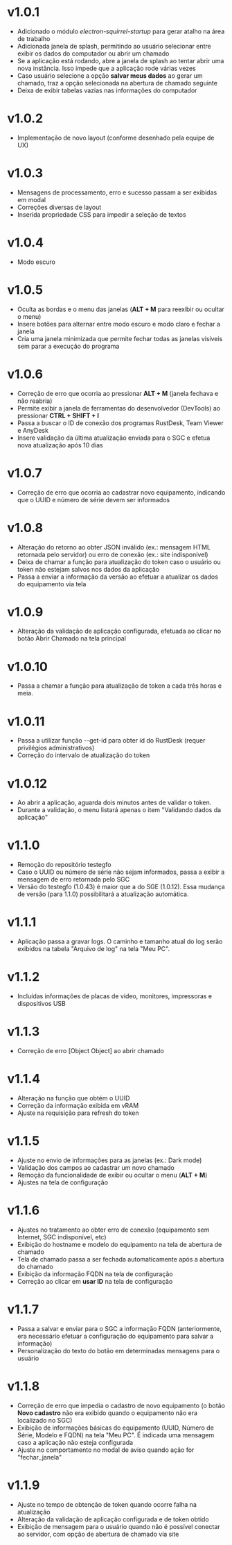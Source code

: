 # v1.0.1
- Adicionado o módulo _electron-squirrel-startup_ para gerar atalho na área de trabalho
- Adicionada janela de splash, permitindo ao usuário selecionar entre exibir os dados do computador ou abrir um chamado
- Se a aplicação está rodando, abre a janela de splash ao tentar abrir uma nova instância. Isso impede que a aplicação rode várias vezes
- Caso usuário selecione a opção **salvar meus dados** ao gerar um chamado, traz a opção selecionada na abertura de chamado seguinte
- Deixa de exibir tabelas vazias nas informações do computador

# v1.0.2
- Implementação de novo layout (conforme desenhado pela equipe de UX)

# v1.0.3
- Mensagens de processamento, erro e sucesso passam a ser exibidas em modal
- Correções diversas de layout
- Inserida propriedade CSS para impedir a seleção de textos

# v1.0.4
- Modo escuro

# v1.0.5
- Oculta as bordas e o menu das janelas (**ALT + M** para reexibir ou ocultar o menu)
- Insere botões para alternar entre modo escuro e modo claro e fechar a janela
- Cria uma janela minimizada que permite fechar todas as janelas visíveis sem parar a execução do programa

# v1.0.6
- Correção de erro que ocorria ao pressionar **ALT + M** (janela fechava e não reabria)
- Permite exibir a janela de ferramentas do desenvolvedor (DevTools) ao pressionar **CTRL + SHIFT + I**
- Passa a buscar o ID de conexão dos programas RustDesk, Team Viewer e AnyDesk
- Insere validação da última atualização enviada para o SGC e efetua nova atualização após 10 dias

# v1.0.7
- Correção de erro que ocorria ao cadastrar novo equipamento, indicando que o UUID e número de série devem ser informados

# v1.0.8
- Alteração do retorno ao obter JSON inválido (ex.: mensagem HTML retornada pelo servidor) ou erro de conexão (ex.: site indisponível)
- Deixa de chamar a função para atualização do token caso o usuário ou token não estejam salvos nos dados da aplicação
- Passa a enviar a informação da versão ao efetuar a atualizar os dados do equipamento via tela

# v1.0.9
- Alteração da validação de aplicação configurada, efetuada ao clicar no botão Abrir Chamado na tela principal

# v1.0.10
- Passa a chamar a função para atualização de token a cada três horas e meia.

# v1.0.11
- Passa a utilizar função --get-id para obter id do RustDesk (requer privilégios administrativos)
- Correção do intervalo de atualização do token

# v1.0.12
- Ao abrir a aplicação, aguarda dois minutos antes de validar o token.
- Durante a validação, o menu listará apenas o item "Validando dados da aplicação"

# v1.1.0
- Remoção do repositório testegfo
- Caso o UUID ou número de série não sejam informados, passa a exibir a mensagem de erro retornada pelo SGC
- Versão do testegfo (1.0.43) é maior que a do SGE (1.0.12). Essa mudança de versão (para 1.1.0) possibilitará a atualização automática.

# v1.1.1
- Aplicação passa a gravar logs. O caminho e tamanho atual do log serão exibidos na tabela "Arquivo de log" na tela "Meu PC".

# v1.1.2
- Incluídas informações de placas de vídeo, monitores, impressoras e dispositivos USB

# v1.1.3
- Correção de erro [Object Object] ao abrir chamado

# v1.1.4
- Alteração na função que obtém o UUID
- Correção da informação exibida em vRAM
- Ajuste na requisição para refresh do token

# v1.1.5
- Ajuste no envio de informações para as janelas (ex.: Dark mode)
- Validação dos campos ao cadastrar um novo chamado
- Remoção da funcionalidade de exibir ou ocultar o menu (**ALT + M**)
- Ajustes na tela de configuração

# v1.1.6
- Ajustes no tratamento ao obter erro de conexão (equipamento sem Internet, SGC indisponível, etc)
- Exibição do hostname e modelo do equipamento na tela de abertura de chamado
- Tela de chamado passa a ser fechada automaticamente após a abertura do chamado
- Exibição da informação FQDN na tela de configuração
- Correção ao clicar em **usar ID** na tela de configuração

# v1.1.7
- Passa a salvar e enviar para o SGC a informação FQDN (anteriormente, era necessário efetuar a configuração do equipamento para salvar a informação)
- Personalização do texto do botão em determinadas mensagens para o usuário

# v1.1.8
- Correção de erro que impedia o cadastro de novo equipamento (o botão **Novo cadastro** não era exibido quando o equipamento não era localizado no SGC)
- Exibição de informações básicas do equipamento (UUID, Número de Série, Modelo e FQDN) na tela "Meu PC". É indicada uma mensagem caso a aplicação não esteja configurada
- Ajuste no comportamento no modal de aviso quando ação for "fechar_janela"

# v1.1.9
- Ajuste no tempo de obtenção de token quando ocorre falha na atualização
- Alteração da validação de aplicação configurada e de token obtido
- Exibição de mensagem para o usuário quando não é possível conectar ao servidor, com opção de abertura de chamado via site